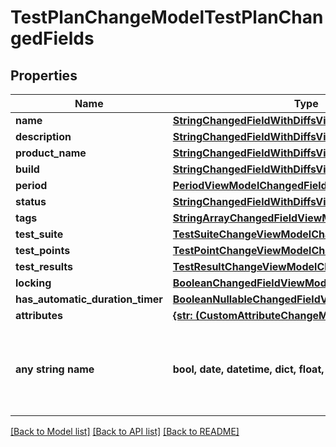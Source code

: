 # TestPlanChangeModelTestPlanChangedFields


## Properties
Name | Type | Description | Notes
------------ | ------------- | ------------- | -------------
**name** | [**StringChangedFieldWithDiffsViewModel**](StringChangedFieldWithDiffsViewModel.md) |  | [optional] 
**description** | [**StringChangedFieldWithDiffsViewModel**](StringChangedFieldWithDiffsViewModel.md) |  | [optional] 
**product_name** | [**StringChangedFieldWithDiffsViewModel**](StringChangedFieldWithDiffsViewModel.md) |  | [optional] 
**build** | [**StringChangedFieldWithDiffsViewModel**](StringChangedFieldWithDiffsViewModel.md) |  | [optional] 
**period** | [**PeriodViewModelChangedFieldViewModel**](PeriodViewModelChangedFieldViewModel.md) |  | [optional] 
**status** | [**StringChangedFieldWithDiffsViewModel**](StringChangedFieldWithDiffsViewModel.md) |  | [optional] 
**tags** | [**StringArrayChangedFieldViewModel**](StringArrayChangedFieldViewModel.md) |  | [optional] 
**test_suite** | [**TestSuiteChangeViewModelChangedFieldViewModel**](TestSuiteChangeViewModelChangedFieldViewModel.md) |  | [optional] 
**test_points** | [**TestPointChangeViewModelChangedFieldViewModel**](TestPointChangeViewModelChangedFieldViewModel.md) |  | [optional] 
**test_results** | [**TestResultChangeViewModelChangedFieldViewModel**](TestResultChangeViewModelChangedFieldViewModel.md) |  | [optional] 
**locking** | [**BooleanChangedFieldViewModel**](BooleanChangedFieldViewModel.md) |  | [optional] 
**has_automatic_duration_timer** | [**BooleanNullableChangedFieldViewModel**](BooleanNullableChangedFieldViewModel.md) |  | [optional] 
**attributes** | [**{str: (CustomAttributeChangeModel,)}, none_type**](CustomAttributeChangeModel.md) |  | [optional] 
**any string name** | **bool, date, datetime, dict, float, int, list, str, none_type** | any string name can be used but the value must be the correct type | [optional]

[[Back to Model list]](../README.md#documentation-for-models) [[Back to API list]](../README.md#documentation-for-api-endpoints) [[Back to README]](../README.md)


